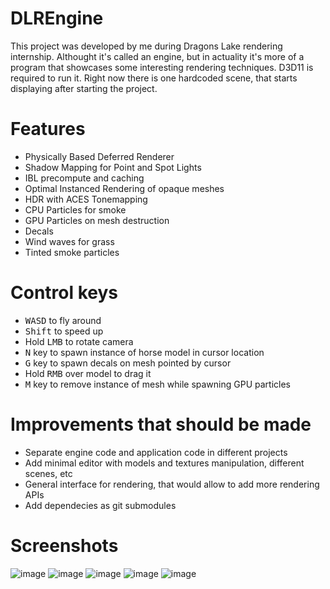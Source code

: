 # DLREngine
This project was developed by me during Dragons Lake rendering internship. Althought it's called an engine, but in actuality it's more of a program that showcases some interesting rendering techniques. D3D11 is required to run it. Right now there is one hardcoded scene, that starts displaying after starting the project.
# Features
* Physically Based Deferred Renderer
* Shadow Mapping for Point and Spot Lights
* IBL precompute and caching
* Optimal Instanced Rendering of opaque meshes
* HDR with ACES Tonemapping
* CPU Particles for smoke
* GPU Particles on mesh destruction
* Decals
* Wind waves for grass
* Tinted smoke particles
# Control keys
* <kbd>WASD</kbd> to fly around
* <kbd>Shift</kbd> to speed up
* Hold <kbd>LMB</kbd> to rotate camera
* <kbd>N</kbd> key to spawn instance of horse model in cursor location
* <kbd>G</kbd> key to spawn decals on mesh pointed by cursor
* Hold <kbd>RMB</kbd> over model to drag it
* <kbd>M</kbd> key to remove instance of mesh while spawning GPU particles
# Improvements that should be made 
* Separate engine code and application code in different projects
* Add minimal editor with models and textures manipulation, different scenes, etc
* General interface for rendering, that would allow to add more rendering APIs
* Add dependecies as git submodules
# Screenshots
![image](https://github.com/tsnazar/DLREngine/assets/70116589/12ab0a1c-cb41-41db-a652-5e41b1f5d55e)
![image](https://github.com/tsnazar/DLREngine/assets/70116589/501202f1-f0b1-45e5-b03d-bd7390456913)
![image](https://github.com/tsnazar/DLREngine/assets/70116589/9b6e29da-1dbf-435e-97da-a14fbc75b8bb)
![image](https://github.com/tsnazar/DLREngine/assets/70116589/67a3e6ba-c6a8-43b3-bb85-a8a5ad025ac5)
![image](https://github.com/tsnazar/DLREngine/assets/70116589/167f828d-33cf-4146-931d-d9a8a31ffc1f)

